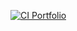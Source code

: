 [![CI Portfolio](https://github.com/aintz/website-portfolio/actions/workflows/node.js.yml/badge.svg)](https://github.com/aintz/website-portfolio/actions/workflows/node.js.yml)
